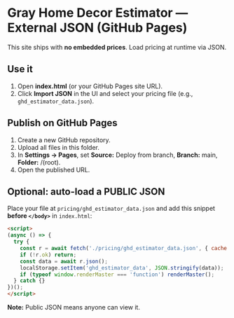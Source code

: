 # Gray Home Decor Estimator — External JSON (GitHub Pages)

This site ships with **no embedded prices**. Load pricing at runtime via JSON.

## Use it
1. Open **index.html** (or your GitHub Pages site URL).
2. Click **Import JSON** in the UI and select your pricing file (e.g., `ghd_estimator_data.json`).

## Publish on GitHub Pages
1. Create a new GitHub repository.
2. Upload all files in this folder.
3. In **Settings → Pages**, set **Source:** Deploy from branch, **Branch:** main, **Folder:** /(root).
4. Open the published URL.

## Optional: auto-load a PUBLIC JSON
Place your file at `pricing/ghd_estimator_data.json` and add this snippet **before `</body>`** in `index.html`:

```html
<script>
(async () => {
  try {
    const r = await fetch('./pricing/ghd_estimator_data.json', { cache: 'no-store' });
    if (!r.ok) return;
    const data = await r.json();
    localStorage.setItem('ghd_estimator_data', JSON.stringify(data));
    if (typeof window.renderMaster === 'function') renderMaster();
  } catch {}
})();
</script>
```
**Note:** Public JSON means anyone can view it.
